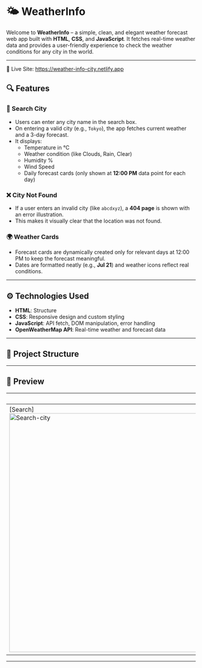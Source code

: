 # 🌤️ WeatherInfo

Welcome to **WeatherInfo** – a simple, clean, and elegant weather forecast web app built with **HTML**, **CSS**, and **JavaScript**. It fetches real-time weather data and provides a user-friendly experience to check the weather conditions for any city in the world.

---
🔗 Live Site: https://weather-info-city.netlify.app

## 🔍 Features

### 🔎 Search City
- Users can enter any city name in the search box.
- On entering a valid city (e.g., `Tokyo`), the app fetches current weather and a 3-day forecast.
- It displays:
  - Temperature in °C
  - Weather condition (like Clouds, Rain, Clear)
  - Humidity %
  - Wind Speed
  - Daily forecast cards (only shown at **12:00 PM** data point for each day)

### ❌ City Not Found
- If a user enters an invalid city (like `abcdxyz`), a **404 page** is shown with an error illustration.
- This makes it visually clear that the location was not found.

### 🌍 Weather Cards
- Forecast cards are dynamically created only for relevant days at 12:00 PM to keep the forecast meaningful.
- Dates are formatted neatly (e.g., **Jul 21**) and weather icons reflect real conditions.

---

## ⚙️ Technologies Used
- **HTML**: Structure
- **CSS**: Responsive design and custom styling
- **JavaScript**: API fetch, DOM manipulation, error handling
- **OpenWeatherMap API**: Real-time weather and forecast data

---

## 📁 Project Structure


---

## 📸 Preview

| Initial State | Valid City | Invalid City |
|---------------|------------|--------------|
| [Search]<img width="1366" height="635" alt="Search-city" src="https://github.com/user-attachments/assets/32b150f8-f8f9-41d5-98f0-6e9135822416" />| [City]<img width="1366" height="640" alt="City" src="https://github.com/user-attachments/assets/a47fef17-d779-498e-afa6-fb57d2fea639" /> | [404] <img width="1366" height="638" alt="Not-found" src="https://github.com/user-attachments/assets/33463e04-b496-4496-b240-202e10d67fd8" />|

---
